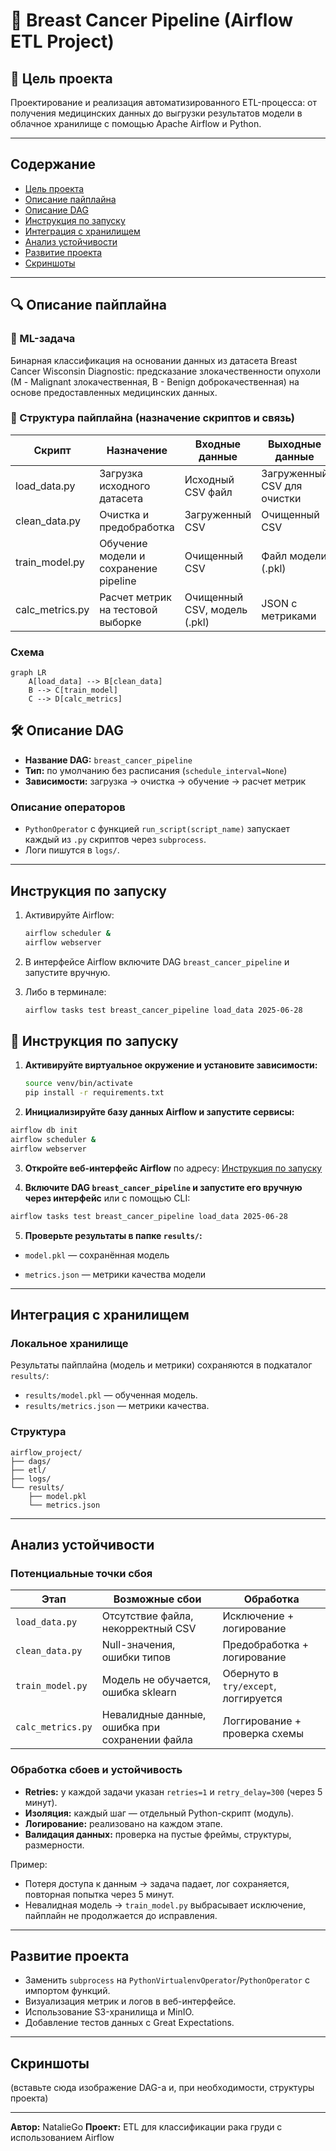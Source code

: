 # 🧪 Breast Cancer Pipeline (Airflow ETL Project)

## 🎯 Цель проекта

Проектирование и реализация автоматизированного ETL-процесса: от получения медицинских данных до выгрузки результатов модели в облачное хранилище с помощью Apache Airflow и Python. 

---

## Содержание

* [Цель проекта](#цель-проекта)
* [Описание пайплайна](#описание-пайплайна)
* [Описание DAG](#описание-dag)
* [Инструкция по запуску](#инструкция-по-запуску)
* [Интеграция с хранилищем](#интеграция-с-хранилищем)
* [Анализ устойчивости](#анализ-устойчивости)
* [Развитие проекта](#развитие-проекта)
* [Скриншоты](#скриншоты)

---

## 🔍 Описание пайплайна

### 🤖 ML-задача

Бинарная классификация на основании данных из датасета Breast Cancer Wisconsin Diagnostic: предсказание злокачественности опухоли (М - Malignant злокачественная, B - Benign доброкачественная) на основе предоставленных медицинских данных.

### 📂 Структура пайплайна (назначение скриптов и связь)

| Скрипт           | Назначение                            | Входные данные               | Выходные данные             |
| ---------------- | ------------------------------------- | ---------------------------- | --------------------------- |
| load\_data.py    | Загрузка исходного датасета           | Исходный CSV файл            | Загруженный CSV для очистки |
| clean\_data.py   | Очистка и предобработка               | Загруженный CSV              | Очищенный CSV               |
| train\_model.py  | Обучение модели и сохранение pipeline | Очищенный CSV                | Файл модели (.pkl)          |
| calc\_metrics.py | Расчет метрик на тестовой выборке     | Очищенный CSV, модель (.pkl) | JSON с метриками            |

### Схема

```mermaid
graph LR
    A[load_data] --> B[clean_data]
    B --> C[train_model]
    C --> D[calc_metrics]
```


## 🛠 Описание DAG

* **Название DAG:** `breast_cancer_pipeline`
* **Тип:** по умолчанию без расписания (`schedule_interval=None`)
* **Зависимости:** загрузка → очистка → обучение → расчет метрик

### Описание операторов

* `PythonOperator` с функцией `run_script(script_name)` запускает каждый из `.py` скриптов через `subprocess`.
* Логи пишутся в `logs/`.

---

## Инструкция по запуску

1. Активируйте Airflow:

   ```bash
   airflow scheduler &
   airflow webserver
   ```
2. В интерфейсе Airflow включите DAG `breast_cancer_pipeline` и запустите вручную.
3. Либо в терминале:

   ```bash
   airflow tasks test breast_cancer_pipeline load_data 2025-06-28
   ```

## 📝 Инструкция по запуску

1. **Активируйте виртуальное окружение и установите зависимости:**
   ```bash
   source venv/bin/activate
   pip install -r requirements.txt
   ```
   
2. **Инициализируйте базу данных Airflow и запустите сервисы:**
```bash
airflow db init
airflow scheduler &
airflow webserver
```

3. **Откройте веб-интерфейс Airflow** по адресу: [Инструкция по запуску](http://localhost:8080)

4. **Включите DAG `breast_cancer_pipeline` и запустите его вручную через интерфейс**
или с помощью CLI:
```bash
airflow tasks test breast_cancer_pipeline load_data 2025-06-28
```

5. **Проверьте результаты в папке `results/`:**

* `model.pkl` — сохранённая модель

* `metrics.json` — метрики качества модели

---

## Интеграция с хранилищем

### Локальное хранилище

Результаты пайплайна (модель и метрики) сохраняются в подкаталог `results/`:

* `results/model.pkl` — обученная модель.
* `results/metrics.json` — метрики качества.

### Структура

```
airflow_project/
├── dags/
├── etl/
├── logs/
└── results/
    ├── model.pkl
    └── metrics.json
```

---

## Анализ устойчивости

### Потенциальные точки сбоя

| Этап              | Возможные сбои                                 | Обработка                            |
| ----------------- | ---------------------------------------------- | ------------------------------------ |
| `load_data.py`    | Отсутствие файла, некорректный CSV             | Исключение + логирование             |
| `clean_data.py`   | Null-значения, ошибки типов                    | Предобработка + логирование          |
| `train_model.py`  | Модель не обучается, ошибка sklearn            | Обернуто в `try/except`, логгируется |
| `calc_metrics.py` | Невалидные данные, ошибка при сохранении файла | Логгирование + проверка схемы        |

### Обработка сбоев и устойчивость

* **Retries:** у каждой задачи указан `retries=1` и `retry_delay=300` (через 5 минут).
* **Изоляция:** каждый шаг — отдельный Python-скрипт (модуль).
* **Логирование:** реализовано на каждом этапе.
* **Валидация данных:** проверка на пустые фреймы, структуры, размерности.

Пример:

* Потеря доступа к данным → задача падает, лог сохраняется, повторная попытка через 5 минут.
* Невалидная модель → `train_model.py` выбрасывает исключение, пайплайн не продолжается до исправления.

---

## Развитие проекта

* Заменить `subprocess` на `PythonVirtualenvOperator`/`PythonOperator` с импортом функций.
* Визуализация метрик и логов в веб-интерфейсе.
* Использование S3-хранилища и MinIO.
* Добавление тестов данных с Great Expectations.

---

## Скриншоты

(вставьте сюда изображение DAG-а и, при необходимости, структуры проекта)

---

**Автор:** NatalieGo
**Проект:** ETL для классификации рака груди с использованием Airflow

